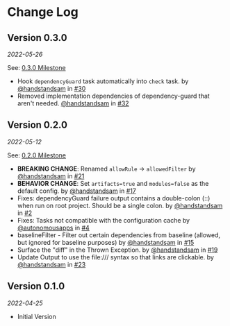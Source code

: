 # Change Log

## Version 0.3.0

_2022-05-26_

See: [0.3.0 Milestone](https://github.com/dropbox/dependency-guard/milestone/2?closed=1)

* Hook `dependencyGuard` task automatically into `check` task. by [@handstandsam](https://github.com/handstandsam) in [#30](https://github.com/dropbox/dependency-guard/issues/30)
* Removed implementation dependencies of dependency-guard that aren't needed. [@handstandsam](https://github.com/handstandsam) in [#32](https://github.com/dropbox/dependency-guard/issues/32)

## Version 0.2.0

_2022-05-12_

See: [0.2.0 Milestone](https://github.com/dropbox/dependency-guard/milestone/1?closed=1)

* **BREAKING CHANGE**: Renamed `allowRule` -> `allowedFilter` by [@handstandsam](https://github.com/handstandsam) in [#21](https://github.com/dropbox/dependency-guard/pull/21)
* **BEHAVIOR CHANGE**: Set `artifacts=true` and `modules=false` as the default config. by [@handstandsam](https://github.com/handstandsam) in [#17](https://github.com/dropbox/dependency-guard/pull/17)
* Fixes: dependencyGuard failure output contains a double-colon (::) when run on root project. Should be a single colon. by [@handstandsam](https://github.com/handstandsam) in [#2](https://github.com/dropbox/dependency-guard/issues/2)
* Fixes: Tasks not compatible with the configuration cache by [@autonomousapps](https://github.com/autonomousapps) in [#4](https://github.com/dropbox/dependency-guard/issues/4)
* baselineFilter - Filter out certain dependencies from baseline (allowed, but ignored for baseline purposes) by [@handstandsam](https://github.com/handstandsam) in [#15](https://github.com/dropbox/dependency-guard/issues/15) 
* Surface the "diff" in the Thrown Exception. by [@handstandsam](https://github.com/handstandsam) in [#19](https://github.com/dropbox/dependency-guard/issues/19) 
* Update Output to use the file:/// syntax so that links are clickable.  by [@handstandsam](https://github.com/handstandsam) in [#23](https://github.com/dropbox/dependency-guard/issues/23) 

## Version 0.1.0

_2022-04-25_

* Initial Version
